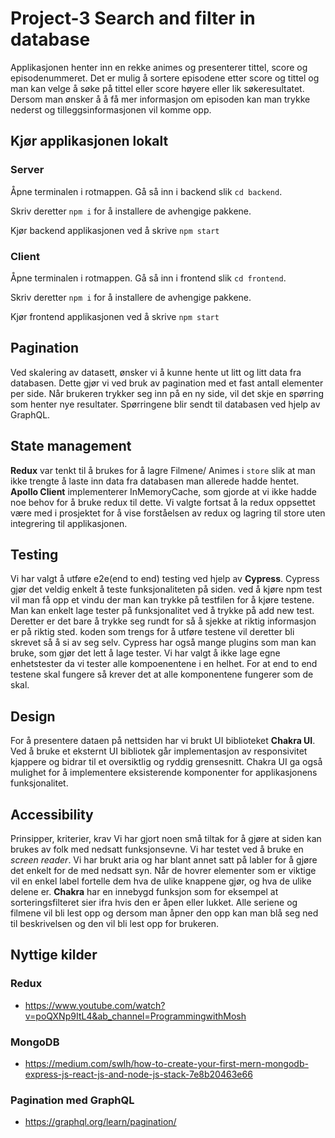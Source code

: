 # Project-3 Search and filter in database
Applikasjonen henter inn en rekke animes og presenterer tittel, score og episodenummeret. Det er mulig å sortere episodene etter score og tittel og man kan velge å søke på tittel eller score høyere eller lik søkeresultatet. Dersom man ønsker å å få mer informasjon om episoden kan man trykke nederst og tilleggsinformasjonen vil komme opp. 

## Kjør applikasjonen lokalt
### Server
Åpne terminalen i rotmappen. Gå så inn i backend slik `cd backend`.  

Skriv deretter `npm i` for å installere de avhengige pakkene.

Kjør backend applikasjonen ved å skrive `npm start`

### Client
Åpne terminalen i rotmappen. Gå så inn i frontend slik `cd frontend`.  

Skriv deretter `npm i` for å installere de avhengige pakkene.

Kjør frontend applikasjonen ved å skrive `npm start`

## Pagination
Ved skalering av datasett, ønsker vi å kunne hente ut litt og litt data fra databasen. Dette gjør vi ved bruk av pagination med et fast antall elementer per side. Når brukeren trykker seg inn på en ny side, vil det skje en spørring som henter nye resultater. Spørringene blir sendt til databasen ved hjelp av GraphQL.

## State management
**Redux** var tenkt til å brukes for å lagre Filmene/ Animes i `store` slik at man ikke trengte å laste inn data fra databasen man allerede hadde hentet. **Apollo Client** implementerer InMemoryCache, som gjorde at vi ikke hadde noe behov for å bruke redux til dette. Vi valgte fortsat å la redux oppsettet være med i prosjektet for å vise forståelsen av redux og lagring til store uten integrering til applikasjonen.

## Testing
Vi har valgt å utføre e2e(end to end) testing ved hjelp av **Cypress**. Cypress gjør det veldig enkelt å teste funksjonaliteten på siden. ved å kjøre npm test vil man få opp et vindu der man kan trykke på testfilen for å kjøre testene. Man kan enkelt lage tester på funksjonalitet ved å trykke på add new test. Deretter er det bare å trykke seg rundt for så å sjekke at riktig informasjon er på riktig sted. koden som trengs for å utføre testene vil deretter bli skrevet så å si av seg selv. Cypress har også mange plugins som man kan bruke, som gjør det lett å lage tester. Vi har valgt å ikke lage egne enhetstester da vi tester alle kompoenentene i en helhet. For at end to end testene skal fungere så krever det at alle komponentene fungerer som de skal.

## Design
For å presentere dataen på nettsiden har vi brukt UI biblioteket **Chakra UI**. Ved å bruke et eksternt UI bibliotek går implementasjon av responsivitet kjappere og bidrar til et oversiktlig og ryddig grensesnitt. Chakra UI ga også mulighet for å implementere eksisterende komponenter for applikasjonens funksjonalitet.

## Accessibility
Prinsipper, kriterier, krav
Vi har gjort noen små tiltak for å gjøre at siden kan brukes av folk med nedsatt funksjonsevne. Vi har testet ved å bruke en _screen reader_. Vi har brukt aria og har blant annet satt på labler for å gjøre det enkelt for de med nedsatt syn. Når de hovrer elementer som er viktige vil en enkel label fortelle dem hva de ulike knappene gjør, og hva de ulike delene er. **Chakra** har en innebygd funksjon som for eksempel at sorteringsfilteret sier ifra hvis den er åpen eller lukket. Alle seriene og filmene vil bli lest opp og dersom man åpner den opp kan man blå seg ned til beskrivelsen og den vil bli lest opp for brukeren. 

## Nyttige kilder

### Redux 
- https://www.youtube.com/watch?v=poQXNp9ItL4&ab_channel=ProgrammingwithMosh

### MongoDB
- https://medium.com/swlh/how-to-create-your-first-mern-mongodb-express-js-react-js-and-node-js-stack-7e8b20463e66

### Pagination med GraphQL
- https://graphql.org/learn/pagination/
